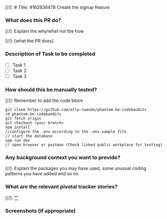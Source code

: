 [//]: # _Title_: #162836478 Create the signup feature

### What does this PR do?

[//]: Explain the why/what not the how

[//]: [what the PR does]

### Description of Task to be completed

- [ ] Task 1
- [ ] Task 2
- [ ] Task 3

### How should this be manually tested?

[//]: Remember to add the code block

```
git clone https://github.com/atlp-rwanda/phantom-be-codebandits
cd phantom-be-codebandits
git fetch origin
git checkout <your branch>
npm install
//configure the .env according to the .env.sample file
// start the database
npm run dev
// open browser or postman (Check linked public workplace for testing)
```

### Any background context you want to provide?

[//]: Explain the packages you may have used, some unusual coding patterns you have added and so on

### What are the relevant pivotal tracker stories?

[//]: ["<Trello card id>"](<"Trello card url">)

### Screenshots (if appropriate)
